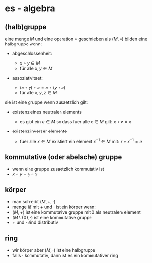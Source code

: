 # es - algebra

## (halb)gruppe

eine menge $M$ und eine operation $\circ$ geschrieben als $(M, \circ)$ bilden eine halbgruppe wenn:

- abgeschlossenheit:

  - $x \circ y \in M$
  - für alle $x, y \in M$

- assoziativitaet:
  - $(x \circ y) \circ z = x \circ (y \circ z)$
  - für alle $x, y, z \in M$

sie ist eine gruppe wenn zusaetzlich gilt:

- existenz eines neutralen elements

  - es gibt ein $e \in M$ so dass fuer alle $x \in M$ gilt: $x \circ e = x$

- existenz inverser elemente
  - fuer alle $x \in M$ existiert ein element $x^{-1} \in M$ mit: $x \circ x^{-1} = e$

## kommutative (oder abelsche) gruppe

- wenn eine gruppe zusaetzlich kommutativ ist
- $x \circ y = y \circ x$

## körper

- man schreibt $(M, +, \cdot)$
- menge $M$ mit $+$ und $\cdot$ ist ein körper wenn:
- $(M, +)$ ist eine kommutative gruppe mit 0 als neutralem element
- $(M\setminus{\{0\}}, \cdot)$ ist eine kommutative gruppe
- $+$ und $\cdot$ sind distributiv

## ring

- wir körper aber $(M, \cdot)$ ist eine halbgruppe
- falls $\cdot$ kommutativ, dann ist es ein kommutativer ring
